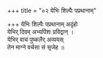 +++
title = "०२ येभिः शिल्पैः पप्रथानाम्"

+++
येभिः शिल्पैः पप्रथानाम् अदृंहो  
येभिर् दिवम् अभ्यपिंशः प्रविद्वान् ।  
येभिर् वाचं पुष्कलैर् अव्ययस्  
तेन माग्ने वर्चसा सं सृजेह ॥